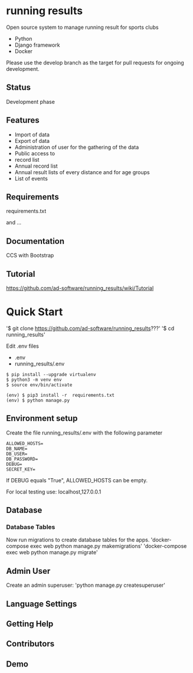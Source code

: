 # running results
Open source system to manage running result for sports clubs
* Python
* Django framework
* Docker

Please use the develop branch as the target for pull requests for ongoing development.

## Status
Development phase

## Features
* Import of data
* Export of data
* Administration of user for the gathering of the data
* Public access to
* record list
* Annual record list
* Annual result lists of every distance and for age groups
* List of events

## Requirements
requirements.txt

and ...

## Documentation
CCS with Bootstrap

## Tutorial
https://github.com/ad-software/running_results/wiki/Tutorial

# Quick Start
'$ git clone https://github.com/ad-software/running_results???'
'$ cd running_results'

Edit .env files
* .env
* running_results/.env

```
$ pip install --upgrade virtualenv
$ python3 -m venv env
$ source env/bin/activate

(env) $ pip3 install -r  requirements.txt
(env) $ python manage.py
```

## Environment setup
Create the file running_results/.env with the following parameter

```
ALLOWED_HOSTS=
DB_NAME=
DB_USER=
DB_PASSWORD=
DEBUG=
SECRET_KEY=
```

If DEBUG equals "True", ALLOWED_HOSTS can be empty.

For local testing use: localhost,127.0.0.1

## Database

### Database Tables
Now run migrations to create database tables for the apps.
'docker-compose exec web python manage.py makemigrations'
'docker-compose exec web python manage.py migrate'

## Admin User
Create an admin superuser:
'python manage.py createsuperuser'

## Language Settings

## Getting Help

## Contributors

## Demo

